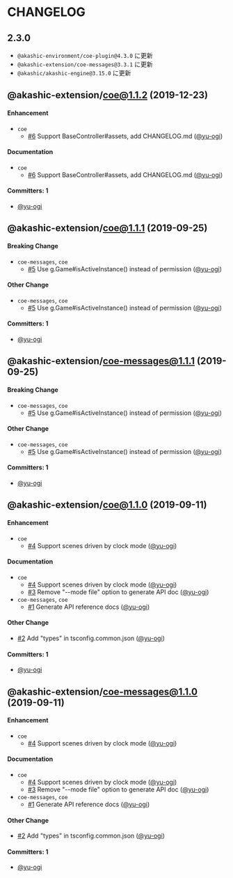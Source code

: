 # CHANGELOG

## 2.3.0
* `@akashic-environment/coe-plugin@4.3.0` に更新
* `@akashic-extension/coe-messages@3.3.1` に更新
* `@akashic/akashic-engine@3.15.0` に更新

## @akashic-extension/coe@1.1.2 (2019-12-23)

#### Enhancement
* `coe`
  * [#6](https://github.com/akashic-games/coe/pull/6) Support BaseController#assets, add CHANGELOG.md ([@yu-ogi](https://github.com/yu-ogi))

#### Documentation
* `coe`
  * [#6](https://github.com/akashic-games/coe/pull/6) Support BaseController#assets, add CHANGELOG.md ([@yu-ogi](https://github.com/yu-ogi))

#### Committers: 1
- [@yu-ogi](https://github.com/yu-ogi)


## @akashic-extension/coe@1.1.1 (2019-09-25)

#### Breaking Change
* `coe-messages`, `coe`
  * [#5](https://github.com/akashic-games/coe/pull/5) Use g.Game#isActiveInstance() instead of permission ([@yu-ogi](https://github.com/yu-ogi))

#### Other Change
* `coe-messages`, `coe`
  * [#5](https://github.com/akashic-games/coe/pull/5) Use g.Game#isActiveInstance() instead of permission ([@yu-ogi](https://github.com/yu-ogi))

#### Committers: 1
- [@yu-ogi](https://github.com/yu-ogi)


## @akashic-extension/coe-messages@1.1.1 (2019-09-25)

#### Breaking Change
* `coe-messages`, `coe`
  * [#5](https://github.com/akashic-games/coe/pull/5) Use g.Game#isActiveInstance() instead of permission ([@yu-ogi](https://github.com/yu-ogi))

#### Other Change
* `coe-messages`, `coe`
  * [#5](https://github.com/akashic-games/coe/pull/5) Use g.Game#isActiveInstance() instead of permission ([@yu-ogi](https://github.com/yu-ogi))

#### Committers: 1
- [@yu-ogi](https://github.com/yu-ogi)


## @akashic-extension/coe@1.1.0 (2019-09-11)

#### Enhancement
* `coe`
  * [#4](https://github.com/akashic-games/coe/pull/4) Support scenes driven by clock mode ([@yu-ogi](https://github.com/yu-ogi))

#### Documentation
* `coe`
  * [#4](https://github.com/akashic-games/coe/pull/4) Support scenes driven by clock mode ([@yu-ogi](https://github.com/yu-ogi))
  * [#3](https://github.com/akashic-games/coe/pull/3) Remove "--mode file" option to generate API doc ([@yu-ogi](https://github.com/yu-ogi))
* `coe-messages`, `coe`
  * [#1](https://github.com/akashic-games/coe/pull/1) Generate API reference docs ([@yu-ogi](https://github.com/yu-ogi))

#### Other Change
* [#2](https://github.com/akashic-games/coe/pull/2) Add "types" in tsconfig.common.json ([@yu-ogi](https://github.com/yu-ogi))

#### Committers: 1
- [@yu-ogi](https://github.com/yu-ogi)


## @akashic-extension/coe-messages@1.1.0 (2019-09-11)

#### Enhancement
* `coe`
  * [#4](https://github.com/akashic-games/coe/pull/4) Support scenes driven by clock mode ([@yu-ogi](https://github.com/yu-ogi))

#### Documentation
* `coe`
  * [#4](https://github.com/akashic-games/coe/pull/4) Support scenes driven by clock mode ([@yu-ogi](https://github.com/yu-ogi))
  * [#3](https://github.com/akashic-games/coe/pull/3) Remove "--mode file" option to generate API doc ([@yu-ogi](https://github.com/yu-ogi))
* `coe-messages`, `coe`
  * [#1](https://github.com/akashic-games/coe/pull/1) Generate API reference docs ([@yu-ogi](https://github.com/yu-ogi))

#### Other Change
* [#2](https://github.com/akashic-games/coe/pull/2) Add "types" in tsconfig.common.json ([@yu-ogi](https://github.com/yu-ogi))

#### Committers: 1
- [@yu-ogi](https://github.com/yu-ogi)
